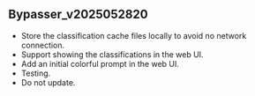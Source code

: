 ## Bypasser_v2025052820

- Store the classification cache files locally to avoid no network connection. 
- Support showing the classifications in the web UI. 
- Add an initial colorful prompt in the web UI. 
- Testing. 
- Do not update. 
